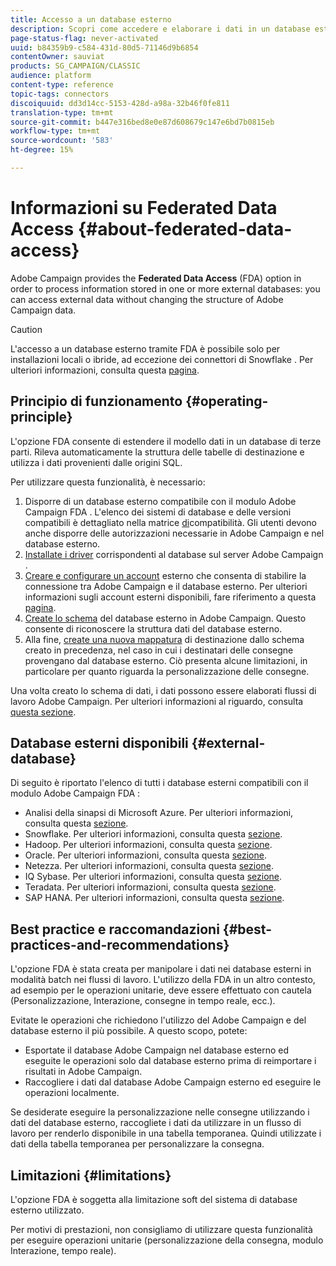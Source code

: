 ```yaml
---
title: Accesso a un database esterno
description: Scopri come accedere e elaborare i dati in un database esterno
page-status-flag: never-activated
uuid: b84359b9-c584-431d-80d5-71146d9b6854
contentOwner: sauviat
products: SG_CAMPAIGN/CLASSIC
audience: platform
content-type: reference
topic-tags: connectors
discoiquuid: dd3d14cc-5153-428d-a98a-32b46f0fe811
translation-type: tm+mt
source-git-commit: b447e316bed8e0e87d608679c147e6bd7b0815eb
workflow-type: tm+mt
source-wordcount: '583'
ht-degree: 15%

---
```



# Informazioni su Federated Data Access {#about-federated-data-access}

Adobe Campaign provides the **Federated Data Access** (FDA) option in order to process information stored in one or more external databases: you can access external data without changing the structure of Adobe Campaign data.

>[!CAUTION]
>
>L&#39;accesso a un database esterno tramite FDA è possibile solo per installazioni locali o ibride, ad eccezione dei connettori di Snowflake . Per ulteriori informazioni, consulta questa [pagina](https://helpx.adobe.com/it/campaign/kb/acc-on-prem-vs-hosted.html).

## Principio di funzionamento {#operating-principle}

L&#39;opzione FDA consente di estendere il modello dati in un database di terze parti. Rileva automaticamente la struttura delle tabelle di destinazione e utilizza i dati provenienti dalle origini SQL.

Per utilizzare questa funzionalità, è necessario:

1. Disporre di un database esterno compatibile con il modulo Adobe Campaign FDA . L&#39;elenco dei sistemi di database e delle versioni compatibili è dettagliato nella matrice [di](https://helpx.adobe.com/it/campaign/kb/compatibility-matrix.html)compatibilità. Gli utenti devono anche disporre delle autorizzazioni [](../../platform/using/remote-database-access-rights.md) necessarie in  Adobe Campaign e nel database esterno.
1. [Installate i driver](../../platform/using/specific-configuration-database.md) corrispondenti al database sul server Adobe Campaign .
1. [Creare e configurare un account](../../platform/using/connecting-to-database.md) esterno che consenta di stabilire la connessione tra  Adobe Campaign e il database esterno. Per ulteriori informazioni sugli account esterni disponibili, fare riferimento a questa [pagina](../../platform/using/external-accounts.md).
1. [Create lo schema](../../platform/using/creating-data-schema.md) del database esterno in  Adobe Campaign. Questo consente di riconoscere la struttura dati del database esterno.
1. Alla fine, [create una nuova mappatura](../../platform/using/defining-data-mapping.md) di destinazione dallo schema creato in precedenza, nel caso in cui i destinatari delle consegne provengano dal database esterno. Ciò presenta alcune limitazioni, in particolare per quanto riguarda la personalizzazione delle consegne.

Una volta creato lo schema di dati, i dati possono essere elaborati  flussi di lavoro Adobe Campaign. Per ulteriori informazioni al riguardo, consulta [questa sezione](../../workflow/using/accessing-an-external-database--fda-.md).

## Database esterni disponibili {#external-database}

Di seguito è riportato l&#39;elenco di tutti i database esterni compatibili con il modulo Adobe Campaign FDA :

* Analisi della sinapsi di Microsoft Azure. Per ulteriori informazioni, consulta questa [sezione](../../platform/using/specific-configuration-database.md#azure-external).
*  Snowflake. Per ulteriori informazioni, consulta questa [sezione](../../platform/using/specific-configuration-database.md#configure-access-to-snowflake).
* Hadoop. Per ulteriori informazioni, consulta questa [sezione](../../platform/using/specific-configuration-database.md#configure-access-to-hadoop-3).
* Oracle. Per ulteriori informazioni, consulta questa [sezione](../../platform/using/specific-configuration-database.md#configure-access-to-oracle).
* Netezza. Per ulteriori informazioni, consulta questa [sezione](../../platform/using/specific-configuration-database.md#configure-access-to-netezza).
* IQ Sybase. Per ulteriori informazioni, consulta questa [sezione](../../platform/using/specific-configuration-database.md#configure-access-to-sybase-iq).
* Teradata. Per ulteriori informazioni, consulta questa [sezione](../../platform/using/specific-configuration-database.md#configure-access-to-teradata).
* SAP HANA. Per ulteriori informazioni, consulta questa [sezione](../../platform/using/specific-configuration-database.md).

## Best practice e raccomandazioni {#best-practices-and-recommendations}

L&#39;opzione FDA è stata creata per manipolare i dati nei database esterni in modalità batch nei flussi di lavoro. L&#39;utilizzo della FDA in un altro contesto, ad esempio per le operazioni unitarie, deve essere effettuato con cautela (Personalizzazione, Interazione, consegne in tempo reale, ecc.).

Evitate le operazioni che richiedono l&#39;utilizzo del Adobe Campaign  e del database esterno il più possibile. A questo scopo, potete:

* Esportate il database Adobe Campaign  nel database esterno ed eseguite le operazioni solo dal database esterno prima di reimportare i risultati in  Adobe Campaign.
* Raccogliere i dati dal database Adobe Campaign  esterno ed eseguire le operazioni localmente.

Se desiderate eseguire la personalizzazione nelle consegne utilizzando i dati del database esterno, raccogliete i dati da utilizzare in un flusso di lavoro per renderlo disponibile in una tabella temporanea. Quindi utilizzate i dati della tabella temporanea per personalizzare la consegna.

## Limitazioni {#limitations}

L&#39;opzione FDA è soggetta alla limitazione soft del sistema di database esterno utilizzato.

Per motivi di prestazioni, non consigliamo di utilizzare questa funzionalità per eseguire operazioni unitarie (personalizzazione della consegna, modulo Interazione, tempo reale).

